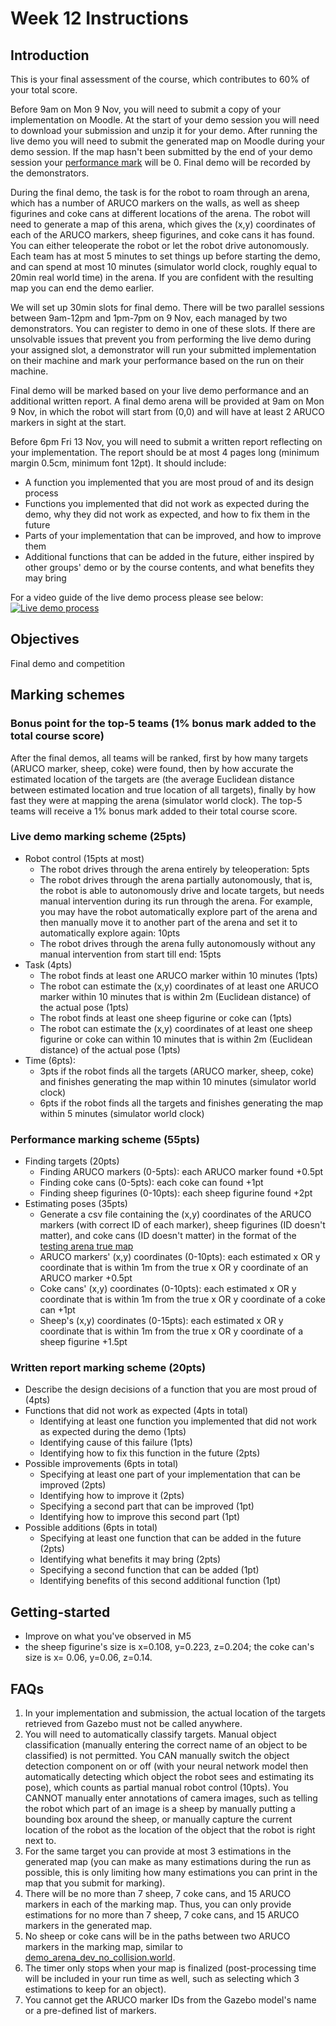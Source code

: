 # Week 12 Instructions

## Introduction
This is your final assessment of the course, which contributes to 60% of your total score.

Before 9am on Mon 9 Nov, you will need to submit a copy of your implementation on Moodle. At the start of your demo session you will need to download your submission and unzip it for your demo. After running the live demo you will need to submit the generated map on Moodle during your demo session. If the map hasn't been submitted by the end of your demo session your [performance mark](#Performance-marking-scheme-55pts) will be 0. Final demo will be recorded by the demonstrators.

During the final demo, the task is for the robot to roam through an arena, which has a number of ARUCO markers on the walls, as well as sheep figurines and coke cans at different locations of the arena. The robot will need to generate a map of this arena, which gives the (x,y) coordinates of each of the ARUCO markers, sheep figurines, and coke cans it has found. You can either teleoperate the robot or let the robot drive autonomously. Each team has at most 5 minutes to set things up before starting the demo, and can spend at most 10 minutes (simulator world clock, roughly equal to 20min real world time) in the arena. If you are confident with the resulting map you can end the demo earlier.

We will set up 30min slots for final demo. There will be two parallel sessions between 9am-12pm and 1pm-7pm on 9 Nov, each managed by two demonstrators. You can register to demo in one of these slots. If there are unsolvable issues that prevent you from performing the live demo during your assigned slot, a demonstrator will run your submitted implementation on their machine and mark your performance based on the run on their machine.

Final demo will be marked based on your live demo performance and an additional written report. A final demo arena will be provided at 9am on Mon 9 Nov, in which the robot will start from (0,0) and will have at least 2 ARUCO markers in sight at the start.

Before 6pm Fri 13 Nov, you will need to submit a written report reflecting on your implementation. The report should be at most 4 pages long (minimum margin 0.5cm, minimum font 12pt). It should include:
- A function you implemented that you are most proud of and its design process
- Functions you implemented that did not work as expected during the demo, why they did not work as expected, and how to fix them in the future
- Parts of your implementation that can be improved, and how to improve them
- Additional functions that can be added in the future, either inspired by other groups' demo or by the course contents, and what benefits they may bring

For a video guide of the live demo process please see below:
[![Live demo process](https://img.youtube.com/vi/N-dMKyidO4k/maxresdefault.jpg)](https://youtu.be/N-dMKyidO4k)

## Objectives
Final demo and competition

## Marking schemes
### Bonus point for the top-5 teams (1% bonus mark added to the total course score)
After the final demos, all teams will be ranked, first by how many targets (ARUCO marker, sheep, coke) were found, then by how accurate the estimated location of the targets are (the average Euclidean distance between estimated location and true location of all targets), finally by how fast they were at mapping the arena (simulator world clock). The top-5 teams will receive a 1% bonus mark added to their total course score.

### Live demo marking scheme (25pts)
- Robot control (15pts at most) 
  - The robot drives through the arena entirely by teleoperation: 5pts
  - The robot drives through the arena partially autonomously, that is, the robot is able to autonomously drive and locate targets, but needs manual intervention during its run through the arena. For example, you may have the robot automatically explore part of the arena and then manually move it to another part of the arena and set it to automatically explore again: 10pts
  - The robot drives through the arena fully autonomously without any manual intervention from start till end: 15pts
- Task (4pts)
  - The robot finds at least one ARUCO marker within 10 minutes (1pts)
  - The robot can estimate the (x,y) coordinates of at least one ARUCO marker within 10 minutes that is within 2m (Euclidean distance) of the actual pose (1pts)
  - The robot finds at least one sheep figurine or coke can (1pts)
  - The robot can estimate the (x,y) coordinates of at least one sheep figurine or coke can within 10 minutes that is within 2m (Euclidean distance) of the actual pose (1pts)
- Time (6pts):
  - 3pts if the robot finds all the targets (ARUCO marker, sheep, coke) and finishes generating the map within 10 minutes (simulator world clock)
  - 6pts if the robot finds all the targets and finishes generating the map within 5 minutes (simulator world clock)
### Performance marking scheme (55pts)
- Finding targets (20pts)
  - Finding ARUCO markers (0-5pts): each ARUCO marker found +0.5pt
  - Finding coke cans (0-5pts): each coke can found +1pt
  - Finding sheep figurines (0-10pts): each sheep figurine found +2pt
- Estimating poses (35pts)
  - Generate a csv file containing the (x,y) coordinates of the ARUCO markers (with correct ID of each marker), sheep figurines (ID doesn't matter), and coke cans (ID doesn't matter) in the format of the [testing arena true map](https://github.com/tianleimin/ECE4078_Lab/blob/master/Week10-11/TruePose_demo_arena_dev.csv) 
  - ARUCO markers' (x,y) coordinates (0-10pts): each estimated x OR y coordinate that is within 1m from the true x OR y coordinate of an ARUCO marker +0.5pt
  - Coke cans' (x,y) coordinates (0-10pts): each estimated x OR y coordinate that is within 1m from the true x OR y coordinate of a coke can +1pt
  - Sheep's (x,y) coordinates (0-15pts): each estimated x OR y coordinate that is within 1m from the true x OR y coordinate of a sheep figurine +1.5pt
### Written report marking scheme (20pts)
- Describe the design decisions of a function that you are most proud of (4pts)
- Functions that did not work as expected (4pts in total)
  - Identifying at least one function you implemented that did not work as expected during the demo (1pts) 
  - Identifying cause of this failure (1pts) 
  - Identifying how to fix this function in the future (2pts)
- Possible improvements (6pts in total)
  - Specifying at least one part of your implementation that can be improved (2pts)
  - Identifying how to improve it (2pts) 
  - Specifying a second part that can be improved (1pt)
  - Identifying how to improve this second part (1pt)
- Possible additions (6pts in total)
  - Specifying at least one function that can be added in the future (2pts)
  - Identifying what benefits it may bring (2pts)
  - Specifying a second function that can be added (1pt)
  - Identifying benefits of this second additional function (1pt)

## Getting-started
- Improve on what you've observed in M5
- the sheep figurine's size is x=0.108, y=0.223, z=0.204; the coke can's size is x= 0.06, y=0.06, z=0.14.

## FAQs
1. In your implementation and submission, the actual location of the targets retrieved from Gazebo must not be called anywhere. 
2. You will need to automatically classify targets. Manual object classification (manually entering the correct name of an object to be classified) is not permitted. You CAN manually switch the object detection component on or off (with your neural network model then automatically detecting which object the robot sees and estimating its pose), which counts as partial manual robot control (10pts). You CANNOT manually enter annotations of camera images, such as telling the robot which part of an image is a sheep by manually putting a bounding box around the sheep, or manually capture the current location of the robot as the location of the object that the robot is right next to.
3. For the same target you can provide at most 3 estimations in the generated map (you can make as many estimations during the run as possible, this is only limiting how many estimations you can print in the map that you submit for marking).
4. There will be no more than 7 sheep, 7 coke cans, and 15 ARUCO markers in each of the marking map. Thus, you can only provide estimations for no more than 7 sheep, 7 coke cans, and 15 ARUCO markers in the generated map.
5. No sheep or coke cans will be in the paths between two ARUCO markers in the marking map, similar to [demo_arena_dev_no_collision.world](https://github.com/tianleimin/ECE4078_Lab/blob/master/Week10-11/demo_arena_dev_no_collision.world).
6. The timer only stops when your map is finalized (post-processing time will be included in your run time as well, such as selecting which 3 estimations to keep for an object).
7. You cannot get the ARUCO marker IDs from the Gazebo model's name or a pre-defined list of markers.
